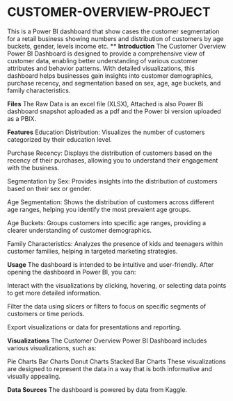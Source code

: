 # CUSTOMER-OVERVIEW-PROJECT
This is a Power BI dashboard that show cases the customer segmentation for a retail business showing numbers and distribution of customers by age buckets, gender, levels income etc.
**
**Introduction**
The Customer Overview Power BI Dashboard is designed to provide a comprehensive view of customer data, enabling better understanding of various customer attributes and behavior patterns. With detailed visualizations, this dashboard helps businesses gain insights into customer demographics, purchase recency, and segmentation based on sex, age, age buckets, and family characteristics.

**Files**
The Raw Data is an excel file (XLSX), Attached is also Power Bi dashboard snapshot aploaded as a pdf and the Power bi version uploaded as a PBIX. 

**Features**
Education Distribution: Visualizes the number of customers categorized by their education level.

Purchase Recency: Displays the distribution of customers based on the recency of their purchases, allowing you to understand their engagement with the business.

Segmentation by Sex: Provides insights into the distribution of customers based on their sex or gender.

Age Segmentation: Shows the distribution of customers across different age ranges, helping you identify the most prevalent age groups.

Age Buckets: Groups customers into specific age ranges, providing a clearer understanding of customer demographics.

Family Characteristics: Analyzes the presence of kids and teenagers within customer families, helping in targeted marketing strategies.

**Usage**
The dashboard is intended to be intuitive and user-friendly. After opening the dashboard in Power BI, you can:

Interact with the visualizations by clicking, hovering, or selecting data points to get more detailed information.

Filter the data using slicers or filters to focus on specific segments of customers or time periods.

Export visualizations or data for presentations and reporting.

**Visualizations**
The Customer Overview Power BI Dashboard includes various visualizations, such as:

Pie Charts
Bar Charts
Donut Charts
Stacked Bar Charts
These visualizations are designed to represent the data in a way that is both informative and visually appealing.

**Data Sources**
The dashboard is powered by data from Kaggle. 
